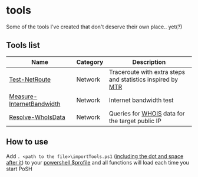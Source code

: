# tools
Some of the tools I've created that don't deserve their own place.. yet(?)

## Tools list

| Name | Category | Description |
| ---- | ----- | ----------- |
| [Test-NetRoute](Test-NetRoute) | Network | Traceroute with extra steps and statistics inspired by [MTR](https://en.wikipedia.org/wiki/MTR_(software)) |
| [Measure-InternetBandwidth](Measure-InternetBandwidth) | Network | Internet bandwidth test |
| [Resolve-WhoIsData](Resolve-WhoIsData) | Network | Queries for [WHOIS](https://en.wikipedia.org/wiki/WHOIS) data for the target public IP

## How to use
Add `. <path to the file>\importTools.ps1` ([including the dot and space after it](https://docs.microsoft.com/en-us/powershell/module/microsoft.powershell.core/about/about_scripts?view=powershell-5.1#script-scope-and-dot-sourcing)) to your [powershell $profile](https://docs.microsoft.com/en-us/powershell/module/microsoft.powershell.core/about/about_profiles?view=powershell-5.1) and all functions will load each time you start PoSH